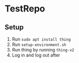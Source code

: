 # TestRepo

## Setup
1. Run `sudo apt install thing`
2. Run `setup-environment.sh`
3. Run thing by running `thing-v2`
4. Log in and log out after
